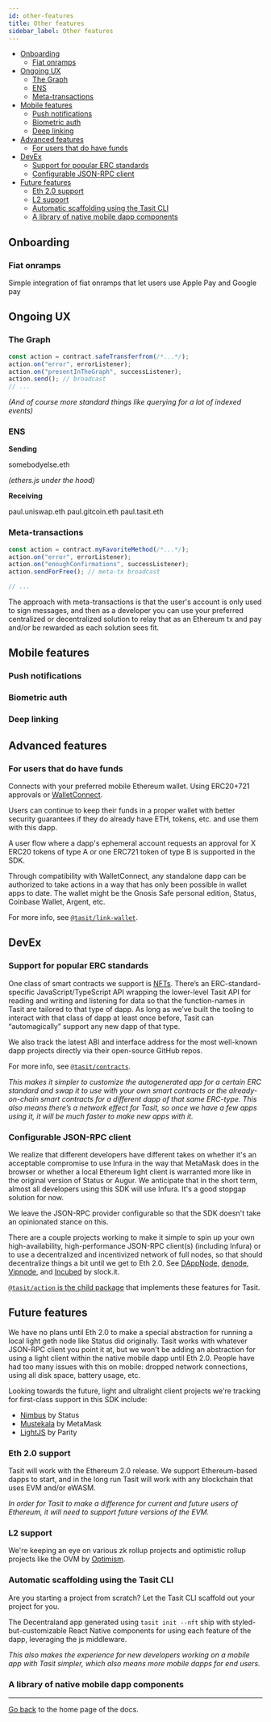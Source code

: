 ```yaml
---
id: other-features
title: Other features
sidebar_label: Other features
---
```


- [Onboarding](#onboarding)
  - [Fiat onramps](#fiat-onramps)
- [Ongoing UX](#ongoing-ux)
  - [The Graph](#the-graph)
  - [ENS](#ens)
  - [Meta-transactions](#meta-transactions)
- [Mobile features](#mobile-features)
  - [Push notifications](#push-notifications)
  - [Biometric auth](#biometric-auth)
  - [Deep linking](#deep-linking)
- [Advanced features](#advanced-features)
  - [For users that do have funds](#for-users-that-do-have-funds)
- [DevEx](#devex)
  - [Support for popular ERC standards](#support-for-popular-erc-standards)
  - [Configurable JSON-RPC client](#configurable-json-rpc-client)
- [Future features](#future-features)
  - [Eth 2.0 support](#eth-20-support)
  - [L2 support](#l2-support)
  - [Automatic scaffolding using the Tasit CLI](#automatic-scaffolding-using-the-tasit-cli)
  - [A library of native mobile dapp components](#a-library-of-native-mobile-dapp-components)

## Onboarding

### Fiat onramps
Simple integration of fiat onramps that let users use Apple Pay and Google pay

## Ongoing UX

### The Graph

```js
const action = contract.safeTransferfrom(/*...*/);
action.on("error", errorListener);
action.on("presentInTheGraph", successListener);
action.send(); // broadcast
// ...
```

_(And of course more standard things like querying for a lot of indexed events)_

### ENS

**Sending**

somebodyelse.eth

_(ethers.js under the hood)_

**Receiving**

paul.uniswap.eth
paul.gitcoin.eth
paul.tasit.eth

### Meta-transactions

```js
const action = contract.myFavoriteMethod(/*...*/);
action.on("error", errorListener);
action.on("enoughConfirmations", successListener);
action.sendForFree(); // meta-tx broadcast

// ...
```

The approach with meta-transactions is that the user's account is only used to sign messages, and then as a developer you can use your preferred centralized or decentralized solution to relay that as an Ethereum tx and pay and/or be rewarded as each solution sees fit.

## Mobile features

### Push notifications

### Biometric auth

### Deep linking

## Advanced features

### For users that do have funds

Connects with your preferred mobile Ethereum wallet. Using ERC20+721 approvals or [WalletConnect](https://walletconnect.org/).

Users can continue to keep their funds in a proper wallet with better security guarantees if they do already have ETH, tokens, etc. and use them with this dapp.

A user flow where a dapp's ephemeral account requests an approval for X ERC20 tokens of type A or one ERC721 token of type B is supported in the SDK.

Through compatibility with WalletConnect, any standalone dapp can be authorized to take actions in a way that has only been possible in wallet apps to date. The wallet might be the Gnosis Safe personal edition, Status, Coinbase Wallet, Argent, etc.

For more info, see [`@tasit/link-wallet`](https://github.com/tasitlabs/tasit-sdk/tree/develop/packages/link-wallet/).

## DevEx

### Support for popular ERC standards

One class of smart contracts we support is [NFTs](http://erc721.org/). There’s an ERC-standard-specific JavaScript/TypeScript API wrapping the lower-level Tasit API for reading and writing and listening for data so that the function-names in Tasit are tailored to that type of dapp. As long as we’ve built the tooling to interact with that class of dapp at least once before, Tasit can “automagically” support any new dapp of that type.

We also track the latest ABI and interface address for the most well-known dapp projects directly via their open-source GitHub repos.

For more info, see [`@tasit/contracts`](https://github.com/tasitlabs/tasit-sdk/tree/develop/packages/contracts/).

_This makes it simpler to customize the autogenerated app for a certain ERC standard and swap it to use with your own smart contracts or the already-on-chain smart contracts for a different dapp of that same ERC-type. This also means there’s a network effect for Tasit, so once we have a few apps using it, it will be much faster to make new apps with it._

### Configurable JSON-RPC client

We realize that different developers have different takes on whether it's an acceptable compromise to use Infura in the way that MetaMask does in the browser or whether a local Ethereum light client is warranted more like in the original version of Status or Augur. We anticipate that in the short term, almost all developers using this SDK will use Infura. It's a good stopgap solution for now.

We leave the JSON-RPC provider configurable so that the SDK doesn't take an opinionated stance on this.

There are a couple projects working to make it simple to spin up your own high-availability, high-performance JSON-RPC client(s) (including Infura) or to use a decentralized and incentivized network of full nodes, so that should decentralize things a bit until we get to Eth 2.0. See [DAppNode](https://dappnode.io/), [denode](https://github.com/ChainSafeSystems/denode), [Vipnode](https://vipnode.org/), and [Incubed](https://slock.it/incubed.html) by slock.it.

[`@tasit/action` is the child package](https://github.com/tasitlabs/tasit-sdk/tree/develop/packages/action/) that implements these features for Tasit.

## Future features

We have no plans until Eth 2.0 to make a special abstraction for running a local light geth node like Status did originally. Tasit works with whatever JSON-RPC client you point it at, but we won't be adding an abstraction for using a light client within the native mobile dapp until Eth 2.0. People have had too many issues with this on mobile: dropped network connections, using all disk space, battery usage, etc.

Looking towards the future, light and ultralight client projects we're tracking for first-class support in this SDK include:

- [Nimbus](https://nimbus.status.im/) by Status
- [Mustekala](https://www.musteka.la/) by MetaMask
- [LightJS](https://github.com/paritytech/js-libs/tree/master/packages/light.js) by Parity

### Eth 2.0 support

Tasit will work with the Ethereum 2.0 release. We support Ethereum-based dapps to start, and in the long run Tasit will work with any blockchain that uses EVM and/or eWASM.

_In order for Tasit to make a difference for current and future users of Ethereum, it will need to support future versions of the EVM._

### L2 support

We're keeping an eye on various zk rollup projects and optimistic rollup projects like the OVM by [Optimism](https://optimism.io/).

### Automatic scaffolding using the Tasit CLI

Are you starting a project from scratch? Let the Tasit CLI scaffold out your project for you.

The Decentraland app generated using `tasit init --nft` ship with styled-but-customizable React Native components for using each feature of the dapp, leveraging the js middleware.

_This also makes the experience for new developers working on a mobile app with Tasit simpler, which also means more mobile dapps for end users._

### A library of native mobile dapp components

---

[Go back](Introduction.md) to the home page of the docs.
